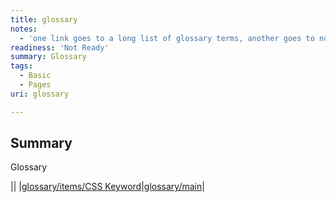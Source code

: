 ```yaml
---
title: glossary
notes:
  - 'one link goes to a long list of glossary terms, another goes to nothing.'
readiness: 'Not Ready'
summary: Glossary
tags:
  - Basic
  - Pages
uri: glossary

---
```

## <span>Summary</span>

Glossary

||
|[glossary/items/CSS Keyword](/glossary/items/CSS_Keyword)|[glossary/main](/glossary/main)|

